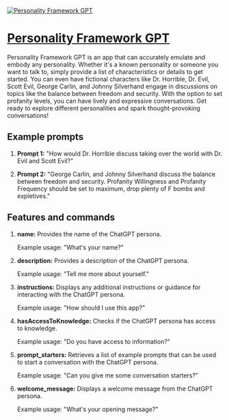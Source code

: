 [![Personality Framework GPT](https://files.oaiusercontent.com/file-4pPxRFtU84HEF9a1bgWKBDE7?se=2123-10-17T02%3A50%3A47Z&sp=r&sv=2021-08-06&sr=b&rscc=max-age%3D31536000%2C%20immutable&rscd=attachment%3B%20filename%3D07899503-6c06-46bc-a31c-42a3c03a1a1b.png&sig=eu1eP0RRi4Bu81g7k1f%2B8/fBp/JpuNnu4iwLSMeziO4%3D)](https://chat.openai.com/g/g-d4puCNZSr-personality-framework-gpt)

# [Personality Framework GPT](https://chat.openai.com/g/g-d4puCNZSr-personality-framework-gpt)

Personality Framework GPT is an app that can accurately emulate and embody any personality. Whether it's a known personality or someone you want to talk to, simply provide a list of characteristics or details to get started. You can even have fictional characters like Dr. Horrible, Dr. Evil, Scott Evil, George Carlin, and Johnny Silverhand engage in discussions on topics like the balance between freedom and security. With the option to set profanity levels, you can have lively and expressive conversations. Get ready to explore different personalities and spark thought-provoking conversations!

## Example prompts

1. **Prompt 1:** "How would Dr. Horrible discuss taking over the world with Dr. Evil and Scott Evil?"

2. **Prompt 2:** "George Carlin, and Johnny Silverhand discuss the balance between freedom and security. Profanity Willingness and Profanity Frequency should be set to maximum, drop plenty of F bombs and expletives."

## Features and commands

1. **name:** Provides the name of the ChatGPT persona.
   
   Example usage: "What's your name?"

2. **description:** Provides a description of the ChatGPT persona.
   
   Example usage: "Tell me more about yourself."

3. **instructions:** Displays any additional instructions or guidance for interacting with the ChatGPT persona.
   
   Example usage: "How should I use this app?"

4. **hasAccessToKnowledge:** Checks if the ChatGPT persona has access to knowledge.

   Example usage: "Do you have access to information?"

5. **prompt_starters:** Retrieves a list of example prompts that can be used to start a conversation with the ChatGPT persona.
   
   Example usage: "Can you give me some conversation starters?"

6. **welcome_message:** Displays a welcome message from the ChatGPT persona.
   
   Example usage: "What's your opening message?"